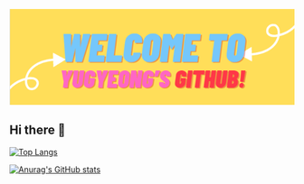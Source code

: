 <p align='center'>
    <img src="./yugyeongjo.png" alt="Profile Image" />
</p>

## Hi there 👋

[![Top Langs](https://github-readme-stats.vercel.app/api/top-langs/?username=YugyeongJo)](https://github.com/anuraghazra/github-readme-stats)

[![Anurag's GitHub stats](https://github-readme-stats.vercel.app/api?username=YugyeongJo&show_icons=true&theme=radical)](https://github.com/anuraghazra/github-readme-stats)

<!--
**YugyeongJo/YugyeongJo** is a ✨ _special_ ✨ repository because its `README.md` (this file) appears on your GitHub profile.

Here are some ideas to get you started:

- 🔭 I’m currently working on ...
- 🌱 I’m currently learning ...
- 👯 I’m looking to collaborate on ...
- 🤔 I’m looking for help with ...
- 💬 Ask me about ...
- 📫 How to reach me: ...
- 😄 Pronouns: ...
- ⚡ Fun fact: ...
-->
